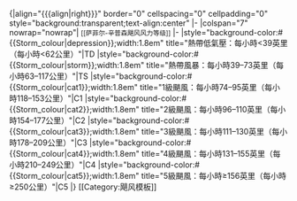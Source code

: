{|align="{{{align|right}}}" border="0" cellspacing="0" cellpadding="0" style="background:transparent;text-align:center"
|-
|colspan="7" nowrap="nowrap"| <small>[[萨菲尔-辛普森飓风风力等级]]</small>
|-
|style="background-color:#{{Storm_colour|depression}};width:1.8em" title="熱帶低氣壓：每小時<39英里（每小時<62公里）"|TD
|style="background-color:#{{Storm_colour|storm}};width:1.8em" title="熱帶風暴：每小時39–73英里（每小時63–117公里）"|TS
|style="background-color:#{{Storm_colour|cat1}};width:1.8em" title="1級颶風：每小時74–95英里（每小時118–153公里）"|C1
|style="background-color:#{{Storm_colour|cat2}};width:1.8em" title="2級颶風：每小時96–110英里（每小時154–177公里）"|C2
|style="background-color:#{{Storm_colour|cat3}};width:1.8em" title="3級颶風：每小時111–130英里（每小時178–209公里）"|C3
|style="background-color:#{{Storm_colour|cat4}};width:1.8em" title="4級颶風：每小時131–155英里（每小時210–249公里）"|C4
|style="background-color:#{{Storm_colour|cat5}};width:1.8em" title="5級颶風：每小時≥156英里（每小時≥250公里）"|C5
|}<noinclude>
[[Category:飓风模板]]
</noinclude>